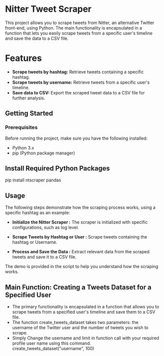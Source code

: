 # Nitter Tweet Scraper
This project allows you to scrape tweets from Nitter, an alternative Twitter front-end, using Python. The main functionality is encapsulated in a function that lets you easily scrape tweets from a specific user's timeline and save the data to a CSV file.

# Features
- **Scrape tweets by hashtag:** Retrieve tweets containing a specific hashtag.
- **Scrape tweets by username:** Retrieve tweets from a specific user's timeline.
- **Save data to CSV:** Export the scraped tweet data to a CSV file for further analysis.

## Getting Started

### Prerequisites

Before running the project, make sure you have the following installed:

- Python 3.x
- pip (Python package manager)

## Install Required Python Packages
pip install ntscraper pandas

## Usage
The following steps demonstrate how the scraping process works, using a specific hashtag as an example:

- **Initialize the Nitter Scraper :**
The scraper is initialized with specific configurations, such as log level.

- **Scrape Tweets by Hashtag or User :**
Scrape tweets containing the hashtag or Username.

- **Process and Save the Data :**
Extract relevant data from the scraped tweets and save it to a CSV file.

The demo is provided in the script to help you understand how the scraping works.

## Main Function: Creating a Tweets Dataset for a Specified User
- The primary functionality is encapsulated in a function that allows you to scrape tweets from a specified user's timeline and save them to a CSV file.
- The function create_tweets_dataset takes two parameters: the username of the Twitter user and the number of tweets you wish to scrape.
- Simply Change the username and limit in function call with your required profile user name using this command.
create_tweets_dataset("username", 100)
